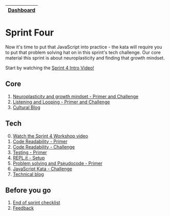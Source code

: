 [Dashboard](../README.md)|
---|

# Sprint Four

Now it's time to put that JavaScript into practice - the kata will require you to put that problem solving hat on in this sprint's tech challenge.
Our core material this sprint is about neuroplasticity and finding that growth mindset.

Start by watching the [Sprint 4 Intro Video!](https://www.youtube.com/watch?v=Z1kRqK6ZGRM)

## Core 

1. [Neuroplasticity and growth mindset - Primer and Challenge](core-neuro-growth-mindset.md)
2. [Listening and Looping - Primer and Challenge](../resources/listening-looping.md)
3. [Cultural Blog](core-mindset-cultural-blog.md)

## Tech

0. [Watch the Sprint 4 Workshop video](https://www.youtube.com/watch?v=pfHQMfbglnY)
1. [Code Readability - Primer](js-code-readability-primer.md)
2. [Code Readability - Challenge](js-code-readability-challenge.md)  
3. [Testing - Primer](js-testing.md)
4. [REPL.it - Setup](js-repl-intro.md)
5. [Problem solving and Pseudocode - Primer](js-pseudocode-problem-solving.md)   
6. [JavaScript Kata - Challenge](js-kata.md)
7. [Technical blog](blog-sprint4-technical.md)


## Before you go 
1. [End of sprint checklist](end-of-sprint-4-checklist.md)
2. [Feedback](../resources/feedback.md)  
